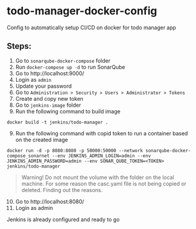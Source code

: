 # todo-manager-docker-config
Config to automatically setup CI/CD on docker for todo manager app

## Steps:
1. Go to `sonarqube-docker-compose` folder
2. Run `docker-compose up -d` to run SonarQube
3. Go to http://localhost:9000/
4. Login as `admin`
5. Update your password
6. Go to `Administration > Security > Users > Administrator > Tokens`
7. Create and copy new token
8. Go to `jenkins-image` folder
9. Run the following command to build image

```
docker build -t jenkins/todo-manager .
```

9. Run the following command with copid token to run a container based on the created image

```
docker run -d -p 8080:8080 -p 50000:50000 --network sonarqube-docker-compose_sonarnet --env JENKINS_ADMIN_LOGIN=admin --env JENKINS_ADMIN_PASSWORD=admin --env SONAR_QUBE_TOKEN=<TOKEN> jenkins/todo-manager
```

> Warning! Do not mount the volume with the folder on the local machine. For some reason the casc.yaml file is not being copied or deleted. Finding out the reasons.

10. Go to http://localhost:8080/
11. Login as admin

Jenkins is already configured and ready to go
